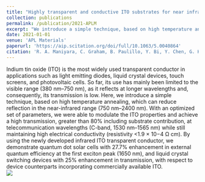 ```yaml
---
title: "Highly transparent and conductive ITO substrates for near infrared applications"
collection: publications
permalink: /publication/2021-APLM
excerpt: "We introduce a simple technique, based on high temperature annealing, which can reduce reflection in the near-infrared range (750 nm–2400 nm)..<br/><img src='https://aip.scitation.org/na101/home/literatum/publisher/aip/journals/content/apm/2021/apm.2021.9.issue-2/5.0040864/20210218/images/medium/5.0040864.figures.online.f2.jpg'>"
date: 2021-01-01
venue: 'APL Materials'
paperurl: 'https://aip.scitation.org/doi/full/10.1063/5.0040864'
citation: 'R. A. Maniyara, C. Graham, B. Paulillo, Y. Bi, Y. Chen, G. Herranz, D. E. Baker, P. Mazumder, G. Konstantatos, and V. Pruneri, Highly Transparent and Conductive ITO Substrates for near Infrared Applications, APL Mater. 9, 021121 (2021).'
---
```

Indium tin oxide (ITO) is the most widely used transparent conductor in applications such as light emitting diodes, liquid crystal devices, touch screens, and photovoltaic cells. So far, its use has mainly been limited to the visible range (380 nm–750 nm), as it reflects at longer wavelengths and, consequently, its transmission is low. Here, we introduce a simple technique, based on high temperature annealing, which can reduce reflection in the near-infrared range (750 nm–2400 nm). With an optimized set of parameters, we were able to modulate the ITO properties and achieve a high transmission, greater than 80% including substrate contribution, at telecommunication wavelengths (C-band, 1530 nm–1565 nm) while still maintaining high electrical conductivity (resistivity <1.9 × 10−4 Ω cm). By using the newly developed infrared ITO transparent conductor, we demonstrate quantum dot solar cells with 27.7% enhancement in external quantum efficiency at the first exciton peak (1650 nm), and liquid crystal switching devices with 25% enhancement in transmission, with respect to device counterparts incorporating commercially available ITO.
<br/><img src='https://aip.scitation.org/na101/home/literatum/publisher/aip/journals/content/apm/2021/apm.2021.9.issue-2/5.0040864/20210218/images/medium/5.0040864.figures.online.f2.jpg'>

